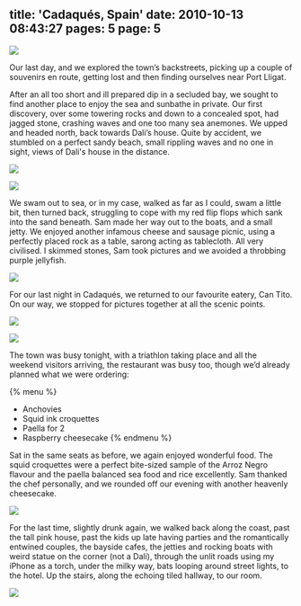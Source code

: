 title: 'Cadaqués, Spain'
date: 2010-10-13 08:43:27
pages: 5
page: 5
---

[![](http://host.trivialbeing.org/up/small/spain-cadaques-barcelona-121.jpg)](http://host.trivialbeing.org/up/spain-cadaques-barcelona-121.jpg)

Our last day, and we explored the town’s backstreets, picking up a couple of souvenirs en route, getting lost and then finding ourselves near Port Lligat.

After an all too short and ill prepared dip in a secluded bay, we sought to find another place to enjoy the sea and sunbathe in private. Our first discovery, over some towering rocks and down to a concealed spot, had jagged stone, crashing waves and one too many sea anemones. We upped and headed north, back towards Dali’s house. Quite by accident, we stumbled on a perfect sandy beach, small rippling waves and no one in sight, views of Dali's house in the distance.

[![](http://host.trivialbeing.org/up/small/spain-cadaques-barcelona-123.jpg)](http://host.trivialbeing.org/up/spain-cadaques-barcelona-123.jpg)

[![](http://host.trivialbeing.org/up/small/spain-cadaques-barcelona-128.jpg)](http://host.trivialbeing.org/up/spain-cadaques-barcelona-128.jpg)

We swam out to sea, or in my case, walked as far as I could, swam a little bit, then turned back, struggling to cope with my red flip flops which sank into the sand beneath. Sam made her way out to the boats, and a small jetty. We enjoyed another infamous cheese and sausage picnic, using a perfectly placed rock as a table, sarong acting as tablecloth. All very civilised. I skimmed stones, Sam took pictures and we avoided a throbbing purple jellyfish.

[![](http://host.trivialbeing.org/up/small/spain-cadaques-barcelona-137.jpg)](http://host.trivialbeing.org/up/spain-cadaques-barcelona-137.jpg)

For our last night in Cadaqués, we returned to our favourite eatery, Can Tito. On our way, we stopped for pictures together at all the scenic points.

[![](http://host.trivialbeing.org/up/small/spain-cadaques-barcelona-3.jpg)](http://host.trivialbeing.org/up/spain-cadaques-barcelona-3.jpg)

[![](http://host.trivialbeing.org/up/small/spain-cadaques-barcelona-102.jpg)](http://host.trivialbeing.org/up/spain-cadaques-barcelona-102.jpg)

The town was busy tonight, with a triathlon taking place and all the weekend visitors arriving, the restaurant was busy too, though we’d already planned what we were ordering:

{% menu %}
* Anchovies
* Squid ink croquettes
* Paella for 2
* Raspberry cheesecake
{% endmenu %}

Sat in the same seats as before, we again enjoyed wonderful food. The squid croquettes were a perfect bite-sized sample of the Arroz Negro flavour and the paella balanced sea food and rice excellently. Sam thanked the chef personally, and we rounded off our evening with another heavenly cheesecake.

[![](http://host.trivialbeing.org/up/small/spain-cadaques-barcelona-142.jpg)](http://host.trivialbeing.org/up/spain-cadaques-barcelona-142.jpg)

For the last time, slightly drunk again, we walked back along the coast, past the tall pink house, past the kids up late having parties and the romantically entwined couples, the bayside cafes, the jetties and rocking boats with weird statue on the corner (not a Dali), through the unlit roads using my iPhone as a torch, under the milky way, bats looping around street lights, to the hotel. Up the stairs, along the echoing tiled hallway, to our room.

[![](http://host.trivialbeing.org/up/small/spain-cadaques-barcelona-39.jpg)](http://host.trivialbeing.org/up/spain-cadaques-barcelona-39.jpg)
